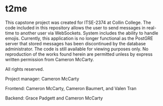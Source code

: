 # t2me

This capstone project was created for ITSE-2374 at Collin College. The code included in this repository allows the user to send messages in real-time to another user via WebSockets. System includes the ability to handle emojis. Currently, this application is no longer functional as the PostGRE server that stored messages has been discontinued by the database administrator. The code is still available for viewing purposes only. No reproduction of the works found herein are permitted unless by express written permission from Cameron McCarty.

All rights reserved.

Project manager: Cameron McCarty

Frontend: Cameron McCarty, Cameron Baumert, and Valen Tran

Backend: Grace Padgett and Cameron McCarty
